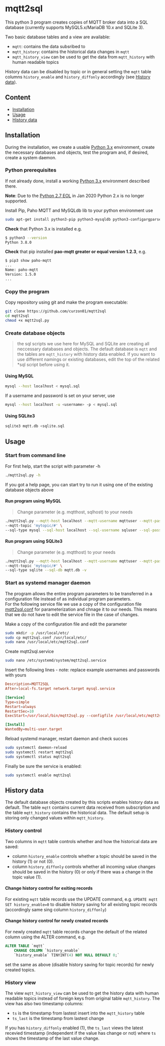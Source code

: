 # mqtt2sql

This python 3 program creates copies of MQTT broker data into a SQL database (currently supports MySQL5.x/MariaDB 10.x and SQLite 3).

Two basic database tables and a view are available:

- `mqtt`: contains the data subsribed to
- `mqtt_history`: contains the historical data changes in `mqtt`
- `mqtt_history_view` can be used to get the data from `mqtt_history` with human readable topics

History data can be disabled by topic or in general setting the `mqtt` table columns `history_enable` and `history_diffonly` accordingly (see [History data](#history-data)).

## Content

- [Installation](#installation)
- [Usage](#usage)
- [History data](#history-data)

## Installation

During the installation, we create a usable [Python 3.x](https://www.python.org/downloads/) environment, create the necessary databases and objects, test the program and, if desired, create a system daemon.

### Python prerequisites

If not already done, install a working [Python 3.x](https://www.python.org/downloads/) environment described there.

**Note**: Due to the [Python 2.7 EOL](https://github.com/python/devguide/pull/344) in Jan 2020 Python 2.x is no longer supported.

Install Pip, Paho MQTT and MySQLdb lib to your python environment use

```bash
sudo apt-get install python3-pip python3-mysqldb python3-configargparse python3-paho-mqtt
```

__Check__ that Python 3.x is installed e.g.

```bash
$ python3 --version
Python 3.8.0
```

 __Check__ that pip installed __pao-mqtt greater or equal version 1.2.3__, e.g.

```bash
$ pip3 show paho-mqtt
...
Name: paho-mqtt
Version: 1.5.0
...
```

### Copy the program

Copy repository using git and make the program executable:

```bash
git clone https://github.com/curzon01/mqtt2sql
cd mqtt2sql
chmod +x mqtt2sql.py
```

### Create database objects

> the sql scripts we use here for MySQL and SQLite are creating all neccessary databases and objects. The default database is `mqtt` and the tables are `mqtt_history` with history data enabled. If you want to use different namings or existing databases, edit the top of the related *sql script before using it.

#### Using MySQL

```bash
mysql --host localhost < mysql.sql
```

If a username and password is set on your server, use

```bash
mysql --host localhost -u <username> -p < mysql.sql
```

#### Using SQLite3

```bash
sqlite3 mqtt.db <sqlite.sql
```

## Usage

### Start from command line

For first help, start the script with parameter -h

```bash
./mqtt2sql.py -h
```

If you got a help page, you can start try to run it using one of the existing database objects above

#### Run program using MySQL

> Change parameter (e.g. mqtthost, sqlhost) to your needs

```bash
./mqtt2sql.py --mqtt-host localhost --mqtt-username mqttuser --mqtt-password 'mqttpasswd' \
--mqtt-topic 'mytopic/#' \
--sql-type mysql --sql-host localhost --sql-username sqluser --sql-password 'sqlpasswd' --sql-db mqtt -v
```

#### Run program using SQLite3

> Change parameter (e.g. mqtthost) to your needs

```bash
./mqtt2sql.py --mqtt-host localhost --mqtt-username mqttuser --mqtt-password 'mqttpasswd' \
--mqtt-topic 'mytopic/#' \
--sql-type sqlite --sql-db mqtt.db -v
```

### Start as systemd manager daemon

The program allows the entire program parameters to be transferred in a configuration file instead of as individual program parameters.  
For the following service file we use a copy of the configuration file [mqtt2sql.conf](https://github.com/curzon01/mqtt2sql/blob/master/mqtt2sql.conf) for parameterization and chnage it to our needs. This means that we do not have to edit the service file in the case of changes.

Make a copy of the configuration file and edit the parameter

```bash
sudo mkdir -p /usr/local/etc/
sudo cp mqtt2sql.conf /usr/local/etc/
sudo nano /usr/local/etc/mqtt2sql.conf
```

Create mqtt2sql.service

```bash
sudo nano /etc/systemd/system/mqtt2sql.service
```

Insert the following lines - note: replace example usernames and passwords with yours

```conf
Description=MQTT2SQL
After=local-fs.target network.target mysql.service

[Service]
Type=simple
Restart=always
RestartSec=10
ExecStart=/usr/local/bin/mqtt2sql.py --configfile /usr/local/etc/mqtt2sql.conf

[Install]
WantedBy=multi-user.target
```

Reload systemd manager, restart daemon and check succes

```bash
sudo systemctl daemon-reload
sudo systemctl restart mqtt2sql
sudo systemctl status mqtt2sql
```

Finally be sure the service is enabled:

```bash
sudo systemctl enable mqtt2sql
```

## History data

The default database objects created by this scripts enables history data as default.
The table `mqtt` contains current data received from subscription and the table `mqtt_history` contains the historical data. The default setup is storing only changed values within `mqtt_history`.

### History control

Two columns in `mqtt` table controls whether and how the historical data are saved:

- column `history_enable` controls whether a topic should be saved in the history (1) or not (0).
- column `history_diffonly` controls whether all incoming value changes should be saved in the history (0) or only if there was a change in the topic value (1).

#### Change history control for exiting records

For existing `mqtt` table records use the UPDATE command, e.g. `UPDATE mqtt SET history_enable=0` to disable history saving for all existing topic records (accordingly same sing column `history_diffonly`)

#### Change history control for newly created records

For newly created `mqtt` table records change the default of the related column using the ALTER command, e.g.

```sql
ALTER TABLE `mqtt`
    CHANGE COLUMN `history_enable`
    `history_enable` TINYINT(4) NOT NULL DEFAULT 0;`
```

set the same as above (disable history saving for topic records) for newly created topics.

### History view

The view `mqtt_history_view` can be used to get the history data with human readable topics instead of foreign keys from original table `mqtt_history`. The view has also two timestamp columns:

- `ts` is the timestamp from lastest insert into the `mqtt_history` table
- `ts_last` is the timestamp from lastest change

If you has `history_diffonly` enabled (1), the `ts_last` views the latest recevied timestamp (independent if the value has change or not) where `ts` shows the timestamp of the last value change.
